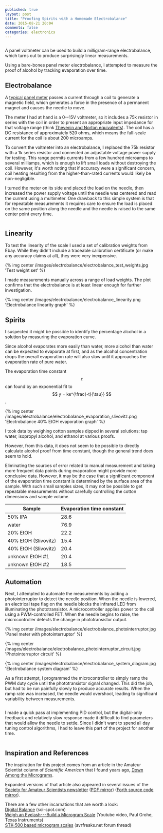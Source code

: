 ```yaml
---
published: true
layout: post
title: "Proofing Spirits with a Homemade Electrobalance"
date: 2015-08-21 20:04
comments: false
categories: electronics
---
```


<script>
 (function(d, t) {
    var g = d.createElement(t),
        s = d.getElementsByTagName(t)[0];
    g.src = 'http://assets.gfycat.com/js/gfyajax-0.517d.js';
    s.parentNode.insertBefore(g, s);
}(document, 'script'));
</script>


<img class="gfyitem" data-id="PoliticalHarmoniousAracari" data-comment="electrobalance manual" />

A panel voltmeter can be used to build a milligram-range electrobalance, which turns out to produce surprisingly linear measurements.

Using a bare-bones panel meter electrobalance, I attempted to measure the proof of alcohol by tracking evaporation over time.

## Electrobalance
A [typical panel meter](http://www.allaboutcircuits.com/textbook/direct-current/chpt-8/what-is-a-meter/) passes a current through a coil to generate a magnetic field,
which generates a force in the presence of a permanent magnet and causes the needle to move.

The meter I had at hand is a 0--15V voltmeter, so it includes a 75k resistor in series with the coil in order to present an appropriate input impedance for that voltage range
(think [Thevenin and Norton equivalents](http://www.allaboutcircuits.com/textbook/direct-current/chpt-10/thevenin-norton-equivalencies/)).
The coil has a DC resistance of approximately 520 ohms, which means the full-scale current for the coil is about 200 microamps.

To convert the voltmeter into an electrobalance, I replaced the 75k resistor with a 1k series resistor and connected an adjustable voltage power supply for testing.
This range permits currents from a few hundred microamps to several milliamps, which is enough to lift small loads without destroying the coil.
However, it's worth noting that if accuracy were a significant concern, coil heating resulting from the higher-than-rated currents would likely be non-negligible.

I turned the meter on its side and placed the load on the needle, then increased the power supply voltage until the needle was centered and read the current using a multimeter.
One drawback to this simple system is that for repeatable measurements it requires care to ensure the load is placed on the same position along the needle and the needle is raised to the same center point every time.

<img class="gfyitem" data-id="ImpishThisGrouper" data-comment="electrobalance loads" />

## Linearity

To test the linearity of the scale I used a set of calibration weights from Ebay.
While they didn't include a traceable calibration certificate (or make any accuracy claims at all), they were very inexpensive.

{% img center /images/electrobalance/electrobalance_test_weights.jpg 'Test weight set' %}

I made measurements manually across a range of load weights. The plot confirms that the electrobalance is at least linear enough for further investigation.

{% img center /images/electrobalance/electrobalance_linearity.png 'Electrobalance linearity graph' %}

## Spirits

I suspected it might be possible to identify the percentage alcohol in a solution by measuring the evaporation curve.

Since alcohol evaporates more easily than water, more alcohol than water can be expected to evaporate at first,
and as the alcohol concentration drops the overall evaporation rate will also slow until it approaches the evaporation rate of pure water.

The evaporation time constant $$ \tau $$ can found by an exponential fit to $$ y = ke^{\frac{-t}{\tau}} $$.

{% img center /images/electrobalance/electrobalance_evaporation_slivovitz.png 'Electrobalance 40% EtOH evaporation graph' %}

I took data by weighing cotton samples dipped in several solutions: tap water, isopropyl alcohol, and ethanol at various proofs.

However, from this data, it does not seem to be possible to directly calculate alcohol proof from time constant, though the general trend does seem to hold.

Eliminating the sources of error related to manual measurement and taking more frequent data points during evaporation might provide more conclusive data.
However, it may be the case that a significant component of the evaporation time constant is determined by the surface area of the sample.
With such small samples sizes, it may not be possible to get repeatable measurements without carefully controlling the cotton dimensions and sample volume.

Sample  | Evaporation time constant
---- | ----
50% IPA	| 28.6
water	| 76.9
20% EtOH	| 22.2
40% EtOH (Slivovitz)	| 15.4
40% EtOH (Slivovitz)	| 20.4
unknown EtOH #1	| 20.4
unknown EtOH #2	| 18.5

## Automation

Next, I attempted to automate the measurements by adding a photointerruptor to detect the needle position.
When the needle is lowered, an electrical tape flag on the needle blocks the infrared LED from illuminating the phototransistor.
A microcontroller applies power to the coil using a PWM-controlled FET.
When the needle begins to raise, the microcontroller detects the change in phototransistor output.

{% img center /images/electrobalance/electrobalance_photointerruptor.jpg 'Panel meter with photointerruptor' %}

{% img center /images/electrobalance/electrobalance_photointerruptor_circuit.jpg 'Photointerruptor circuit' %}

{% img center /images/electrobalance/electrobalance_system_diagram.jpg 'Electrobalance system diagram' %}

As a first attempt, I programmed the microcontroller to simply ramp the PWM duty cycle until the phototransistor signal changed.
This did the job, but had to be run painfully slowly to produce accurate results.
When the ramp rate was increased, the needle would overshoot, leading to significant variability between measurements.

<img class="gfyitem" data-id="AllCrazyFrogmouth" data-comment="electrobalance ramp" />

I made a quick pass at implementing PID control, but the digital-only feedback and relatively slow response made it difficult to find parameters that would allow the needle to settle.
Since I didn't want to spend all day tuning control algorithms, I had to leave this part of the project for another time.

<img class="gfyitem" data-id="VerifiableFamousAngora" data-comment="electrobalance pid" />

## Inspiration and References

The inspiration for this project comes from an article in the Amateur Scientist column of *Scientific American* that I found years ago,
[Down Among the Micrograms](http://web.archive.org/web/20011031150021/http://www.scientificamerican.com/2000/1000issue/1000amsci.html).

Expanded versions of that article also appeared in several issues of the
[Society for Amateur Scientists newsletter](https://web.archive.org/web/20061231172955/http://www.sas.org/tcs/weeklyIssues/2004-11-12/Classics/index.html)
([PDF mirror](https://www.dropbox.com/s/tc96svyovprii1f/microgram_electrobalance.pdf?dl=0))
([Forth source code mirror](https://www.dropbox.com/s/fswmy7v7cemjuzv/e-bal.pdf?dl=0)).


There are a few other incarnations that are worth a look:  
[Digital Balance](http://www.sci-spot.com/Mechanical/balance.htm) (sci-spot.com)  
[Weigh an Eyelash---Build a Microgram Scale](https://www.youtube.com/watch?v=n90whRO-ypE) (Youtube video, Paul Grohe, Texas Instruments)  
[STK-500 based microgram scales](http://www.avrfreaks.net/forum/stk-500-based-microgram-scales?page=all) (avrfreaks.net forum thread)  
